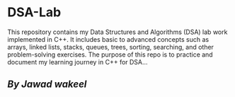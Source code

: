 # DSA-Lab
This repository contains my Data Structures and Algorithms (DSA) lab work implemented in C++. It includes basic to advanced concepts such as arrays, linked lists, stacks, queues, trees, sorting, searching, and other problem-solving exercises. The purpose of this repo is to practice and document my learning journey in C++ for DSA...
<h2><i> By Jawad wakeel </i></h2>
